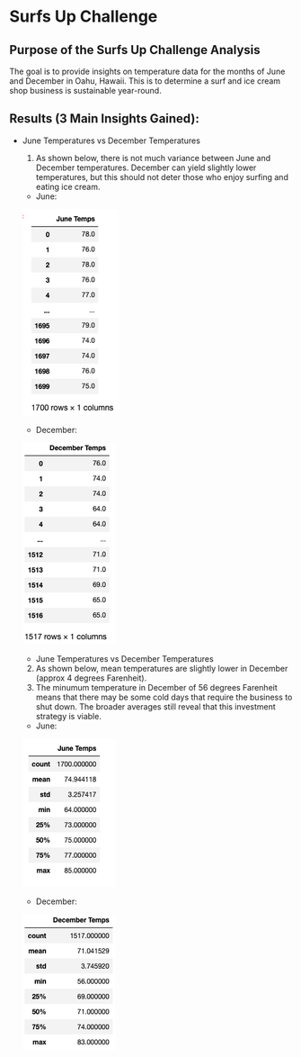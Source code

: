 # Surfs Up Challenge

## Purpose of the Surfs Up Challenge Analysis
The goal is to provide insights on temperature data for the months of June and December in Oahu, Hawaii. This is to determine a surf and ice cream shop business is sustainable year-round.


## Results (3 Main Insights Gained):
- June Temperatures vs December Temperatures
  1. As shown below, there is not much variance between June and December temperatures. December can yield slightly lower temperatures, but this should not deter those who enjoy surfing and eating ice cream.
  
  - June:
  
  ![alt text](https://github.com/GrahamBSereno/surfs_up/blob/main/Extras/JuneTemp.png)
  
  - December:
  
  ![alt text](https://github.com/GrahamBSereno/surfs_up/blob/main/Extras/DecTemp.png)
  

  - June Temperatures vs December Temperatures
  2. As shown below, mean temperatures are slightly lower in December (approx 4 degrees Farenheit).
  3. The minumum temperature in December of 56 degrees Farenheit means that there may be some cold days that require the business to shut down. The broader averages still reveal that this investment strategy is viable.
  
  - June:
  
  ![alt text](https://github.com/GrahamBSereno/surfs_up/blob/main/Extras/JuneTempStats.png)
  
  - December:
  
  ![alt text](https://github.com/GrahamBSereno/surfs_up/blob/main/Extras/DecTempStats.png)

